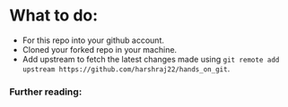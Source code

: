 # What to do:
 * For this repo into your github account.
 * Cloned your forked repo in your machine.
 * Add upstream to fetch the latest changes made using ``` git remote add upstream https://github.com/harshraj22/hands_on_git ```.


### Further reading:
